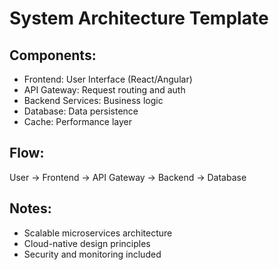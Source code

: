 # System Architecture Template

## Components:
- Frontend: User Interface (React/Angular)
- API Gateway: Request routing and auth
- Backend Services: Business logic
- Database: Data persistence
- Cache: Performance layer

## Flow:
User -> Frontend -> API Gateway -> Backend -> Database

## Notes:
- Scalable microservices architecture
- Cloud-native design principles
- Security and monitoring included
